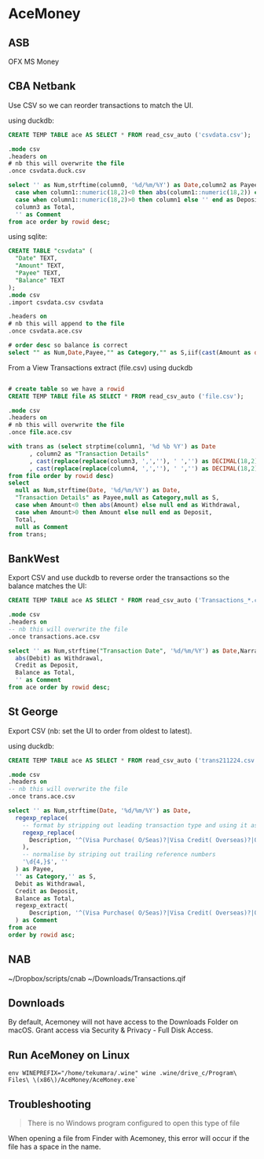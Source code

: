 # AceMoney

## ASB

OFX MS Money

## CBA Netbank

Use CSV so we can reorder transactions to match the UI.

using duckdb:

```sql
CREATE TEMP TABLE ace AS SELECT * FROM read_csv_auto ('csvdata.csv');

.mode csv
.headers on
# nb this will overwrite the file
.once csvdata.duck.csv

select '' as Num,strftime(column0, '%d/%m/%Y') as Date,column2 as Payee,'' as Category,'' as S,
  case when column1::numeric(18,2)<0 then abs(column1::numeric(18,2)) else '' end as Withdrawal,
  case when column1::numeric(18,2)>0 then column1 else '' end as Deposit,
  column3 as Total,
  '' as Comment
from ace order by rowid desc;
```

using sqlite:

```sql
CREATE TABLE "csvdata" (
  "Date" TEXT,
  "Amount" TEXT,
  "Payee" TEXT,
  "Balance" TEXT
);
.mode csv
.import csvdata.csv csvdata

.headers on
# nb this will append to the file
.once csvdata.ace.csv

# order desc so balance is correct
select "" as Num,Date,Payee,"" as Category,"" as S,iif(cast(Amount as decimal)<0,abs(cast(Amount as decimal)),"") as Withdrawal,iif(cast(Amount as decimal)>0,Amount,"") as Deposit,Balance as Total,"" as Comment from csvdata order by rowid desc;
```

From a View Transactions extract (file.csv) using duckdb

```sql

# create table so we have a rowid
CREATE TEMP TABLE file AS SELECT * FROM read_csv_auto ('file.csv');

.mode csv
.headers on
# nb this will overwrite the file
.once file.ace.csv

with trans as (select strptime(column1, '%d %b %Y') as Date
      , column2 as "Transaction Details"
      , cast(replace(replace(column3, ',',''), ' ','') as DECIMAL(18,2)) as Amount
      , cast(replace(replace(column4, ',',''), ' ','') as DECIMAL(18,2)) as Total
from file order by rowid desc)
select
  null as Num,strftime(Date, '%d/%m/%Y') as Date,
  "Transaction Details" as Payee,null as Category,null as S,
  case when Amount<0 then abs(Amount) else null end as Withdrawal,
  case when Amount>0 then Amount else null end as Deposit,
  Total,
  null as Comment
from trans;
```

## BankWest

Export CSV and use duckdb to reverse order the transactions so the balance matches the UI:

```sql
CREATE TEMP TABLE ace AS SELECT * FROM read_csv_auto ('Transactions_*.csv');

.mode csv
.headers on
-- nb this will overwrite the file
.once transactions.ace.csv

select '' as Num,strftime("Transaction Date", '%d/%m/%Y') as Date,Narration as Payee,'' as Category,'' as S,
  abs(Debit) as Withdrawal,
  Credit as Deposit,
  Balance as Total,
  '' as Comment
from ace order by rowid desc;
```

## St George

Export CSV (nb: set the UI to order from oldest to latest).

using duckdb:

```sql
CREATE TEMP TABLE ace AS SELECT * FROM read_csv_auto ('trans211224.csv');

.mode csv
.headers on
-- nb this will overwrite the file
.once trans.ace.csv 

select '' as Num,strftime(Date, '%d/%m/%Y') as Date,
  regexp_replace(
    -- format by stripping out leading transaction type and using it as a comment bellow
    regexp_replace(
      Description, '^(Visa Purchase( O/Seas)?|Visa Credit( Overseas)?|Osko Withdrawal|Osko Deposit|Sct Deposit|Eftpos Debit|Eftpos Credit|Tfr Wdl BPAY Internet|Atm Withdrawal( -Wbc)?)\s+\S+\s',''
    ),
    -- normalise by striping out trailing reference numbers
    '\d{4,}$', ''
  ) as Payee,
  '' as Category,'' as S,
  Debit as Withdrawal,
  Credit as Deposit,
  Balance as Total,
  regexp_extract(
      Description, '^(Visa Purchase( O/Seas)?|Visa Credit( Overseas)?|Osko Withdrawal|Osko Deposit|Sct Deposit|Eftpos Debit|Eftpos Credit|Tfr Wdl BPAY Internet|Atm Withdrawal( -Wbc)?)'
  ) as Comment
from ace
order by rowid asc;
```

## NAB

~/Dropbox/scripts/cnab ~/Downloads/Transactions.qif

## Downloads

By default, Acemoney will not have access to the Downloads Folder on macOS. Grant access via Security & Privacy - Full Disk Access.

## Run AceMoney on Linux

```
env WINEPREFIX="/home/tekumara/.wine" wine .wine/drive_c/Program\ Files\ \(x86\)/AceMoney/AceMoney.exe`
```

## Troubleshooting

> There is no Windows program configured to open this type of file

When opening a file from Finder with Acemoney, this error will occur if the file has a space in the name.
